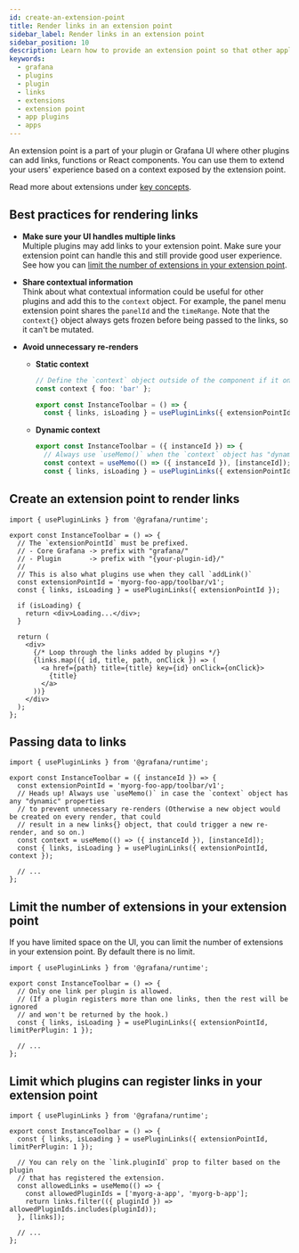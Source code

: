 ```yaml
---
id: create-an-extension-point
title: Render links in an extension point
sidebar_label: Render links in an extension point
sidebar_position: 10
description: Learn how to provide an extension point so that other applications can contribute their extensions.
keywords:
  - grafana
  - plugins
  - plugin
  - links
  - extensions
  - extension point
  - app plugins
  - apps
---
```


An extension point is a part of your plugin or Grafana UI where other plugins can add links, functions or React components. You can use them to extend your users' experience based on a context exposed by the extension point.

Read more about extensions under [key concepts](../../key-concepts/ui-extensions.md).

## Best practices for rendering links

- **Make sure your UI handles multiple links** <br /> Multiple plugins may add links to your extension point. Make sure your extension point can handle this and still provide good user experience. See how you can [limit the number of extensions in your extension point](#limit-the-number-of-extensions-in-your-extension-point).
- **Share contextual information** <br /> Think about what contextual information could be useful for other plugins and add this to the `context` object. For example, the panel menu extension point shares the `panelId` and the `timeRange`. Note that the `context{}` object always gets frozen before being passed to the links, so it can't be mutated.
- **Avoid unnecessary re-renders** <br />

  - **Static context**

    ```ts
    // Define the `context` object outside of the component if it only has static values
    const context { foo: 'bar' };

    export const InstanceToolbar = () => {
      const { links, isLoading } = usePluginLinks({ extensionPointId, context });
    ```

  - **Dynamic context**
    ```ts
    export const InstanceToolbar = ({ instanceId }) => {
      // Always use `useMemo()` when the `context` object has "dynamic" values
      const context = useMemo(() => ({ instanceId }), [instanceId]);
      const { links, isLoading } = usePluginLinks({ extensionPointId, context });
    ```

## Create an extension point to render links

```tsx
import { usePluginLinks } from '@grafana/runtime';

export const InstanceToolbar = () => {
  // The `extensionPointId` must be prefixed.
  // - Core Grafana -> prefix with "grafana/"
  // - Plugin       -> prefix with "{your-plugin-id}/"
  //
  // This is also what plugins use when they call `addLink()`
  const extensionPointId = 'myorg-foo-app/toolbar/v1';
  const { links, isLoading } = usePluginLinks({ extensionPointId });

  if (isLoading) {
    return <div>Loading...</div>;
  }

  return (
    <div>
      {/* Loop through the links added by plugins */}
      {links.map(({ id, title, path, onClick }) => (
        <a href={path} title={title} key={id} onClick={onClick}>
          {title}
        </a>
      ))}
    </div>
  );
};
```

## Passing data to links

```tsx
import { usePluginLinks } from '@grafana/runtime';

export const InstanceToolbar = ({ instanceId }) => {
  const extensionPointId = 'myorg-foo-app/toolbar/v1';
  // Heads up! Always use `useMemo()` in case the `context` object has any "dynamic" properties
  // to prevent unnecessary re-renders (Otherwise a new object would be created on every render, that could
  // result in a new links{} object, that could trigger a new re-render, and so on.)
  const context = useMemo(() => ({ instanceId }), [instanceId]);
  const { links, isLoading } = usePluginLinks({ extensionPointId, context });

  // ...
};
```

## Limit the number of extensions in your extension point

If you have limited space on the UI, you can limit the number of extensions in your extension point. By default there is no limit.

```tsx
import { usePluginLinks } from '@grafana/runtime';

export const InstanceToolbar = () => {
  // Only one link per plugin is allowed.
  // (If a plugin registers more than one links, then the rest will be ignored
  // and won't be returned by the hook.)
  const { links, isLoading } = usePluginLinks({ extensionPointId, limitPerPlugin: 1 });

  // ...
};
```

## Limit which plugins can register links in your extension point

```tsx
import { usePluginLinks } from '@grafana/runtime';

export const InstanceToolbar = () => {
  const { links, isLoading } = usePluginLinks({ extensionPointId, limitPerPlugin: 1 });

  // You can rely on the `link.pluginId` prop to filter based on the plugin
  // that has registered the extension.
  const allowedLinks = useMemo(() => {
    const allowedPluginIds = ['myorg-a-app', 'myorg-b-app'];
    return links.filter(({ pluginId }) => allowedPluginIds.includes(pluginId));
  }, [links]);

  // ...
};
```

